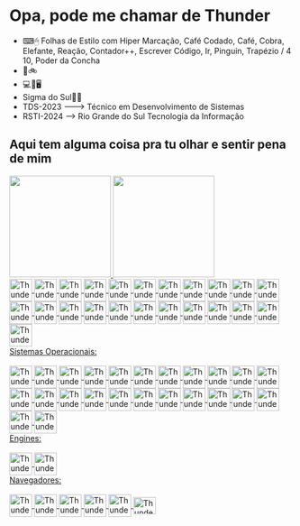 # Opa, pode me chamar de Thunder

- ⌨🖱 Folhas de Estilo com Hiper Marcação, Café Codado, Café, Cobra, Elefante, Reação, Contador++, Escrever Código, Ir, Pinguin, Trapézio / 4 10, Poder da Concha
- 🥋🚲
- 💻🔌🖥
- Sigma do Sul🗿🍷
- TDS-2023 ---> Técnico em Desenvolvimento de Sistemas
- RSTI-2024 --> Rio Grande do Sul Tecnologia da Informação
## Aqui tem alguma coisa pra tu olhar e sentir pena de mim
<div>
  <a href="https://github.com/Guilherme-Thunder">
  <img height="180em" src="https://github-readme-stats.vercel.app/api?username=Guilherme-Thunder&show_icons=true&theme=dark&include_all_commits=true&count_private=true"/>
  <img height="180em" src="https://github-readme-stats.vercel.app/api/top-langs/?username=Guilherme-Thunder&layout=compact&langs_count=16&theme=dark"/>
</div>
    
<div id="importBootstrap">
  <link href="https://cdn.jsdelivr.net/npm/bootstrap@5.3.3/dist/css/bootstrap.min.css" rel="stylesheet" integrity="sha384-QWTKZyjpPEjISv5WaRU9OFeRpok6YctnYmDr5pNlyT2bRjXh0JMhjY6hW+ALEwIH" crossorigin="anonymous">
</div>
    
<div style="display: inline_block">
  <img align="center" alt="Thunder-Java" heigth="30" width="40"src="https://cdn.jsdelivr.net/gh/devicons/devicon@latest/icons/java/java-original.svg"/>
  <img align="center" alt="Thunder-Js" heigth="30" width="40" src="https://cdn.jsdelivr.net/gh/devicons/devicon@latest/icons/javascript/javascript-original.svg" />
  <img align="center" alt="Thunder-CSS" heigth="30" width="40" src="https://cdn.jsdelivr.net/gh/devicons/devicon@latest/icons/css3/css3-original.svg" />
  <img align="center" alt="Thunder-HTML" heigth="30" width="40" src="https://cdn.jsdelivr.net/gh/devicons/devicon@latest/icons/html5/html5-original.svg" />
  <img align="center" alt="Thunder-Python" heigth="30" width="40" src="https://cdn.jsdelivr.net/gh/devicons/devicon@latest/icons/python/python-original.svg" />
  <img align="center" alt="Thunder-C" heigth="30" width="40" src="https://cdn.jsdelivr.net/gh/devicons/devicon@latest/icons/c/c-original.svg" />
  <img align="center" alt="Thunder-CSharp" heigth="30" width="40" src="https://cdn.jsdelivr.net/gh/devicons/devicon@latest/icons/csharp/csharp-original.svg" />
  <img align="center" alt="Thunder-Cplusplus" heigth="30" width="40" src="https://cdn.jsdelivr.net/gh/devicons/devicon@latest/icons/cplusplus/cplusplus-original.svg"/>
  <img align="center" alt="Thunder-MySQL" heigth="30" width="40" src="https://cdn.jsdelivr.net/gh/devicons/devicon@latest/icons/mysql/mysql-original-wordmark.svg" />
  <img align="center" alt="Thunder-PHP" heigth="30" width="40" src="https://cdn.jsdelivr.net/gh/devicons/devicon@latest/icons/php/php-original.svg" />
  <img align="center" alt="Thunder-Lua" heigth="30" width="40" src="https://cdn.jsdelivr.net/gh/devicons/devicon@latest/icons/lua/lua-plain.svg" />
  <img align="center" alt="Thunder-Oracle" heigth="30" width="40" src="https://cdn.jsdelivr.net/gh/devicons/devicon@latest/icons/oracle/oracle-original.svg" /> 
  <img align="center" alt="Thunder-Angular" heigth="30" width="40" src="https://cdn.jsdelivr.net/gh/devicons/devicon@latest/icons/angular/angular-original-wordmark.svg" />
  <img align="center" alt="Thunder-Apache" heigth="30" width="40" src="https://cdn.jsdelivr.net/gh/devicons/devicon@latest/icons/apache/apache-original-wordmark.svg" />
  <img align="center" alt="Thunder-StackOvFl" heigth="30" width="40" src="https://cdn.jsdelivr.net/gh/devicons/devicon@latest/icons/stackoverflow/stackoverflow-original-wordmark.svg" />
  <img align="center" alt="Thunder-Atom" heigth="30" width="40" src="https://cdn.jsdelivr.net/gh/devicons/devicon@latest/icons/atom/atom-original.svg" />
  <img align="center" alt="Thunder-CoffeS" heigth="30" width="40" src="https://cdn.jsdelivr.net/gh/devicons/devicon@latest/icons/coffeescript/coffeescript-original.svg" />
  <img align="center" alt="Thunder-Django" heigth="30" width="40" src="https://cdn.jsdelivr.net/gh/devicons/devicon@latest/icons/django/django-plain.svg" />
  <img align="center" alt="Thunder-Go" heigth="30" width="40" src="https://cdn.jsdelivr.net/gh/devicons/devicon@latest/icons/go/go-original-wordmark.svg" />
  <img align="center" alt="Thunder-DevIcons" heigth="30" width="40" src="https://cdn.jsdelivr.net/gh/devicons/devicon@latest/icons/devicon/devicon-original.svg" />
  <img align="center" alt="Thunder-KarateLabs" heigth="30" width="40" src="https://cdn.jsdelivr.net/gh/devicons/devicon@latest/icons/karatelabs/karatelabs-original.svg" />
  <img align="center" alt="Thunder-NextJS" heigth="30" width="40" src="https://cdn.jsdelivr.net/gh/devicons/devicon@latest/icons/nextjs/nextjs-original-wordmark.svg" />
  <img align="center" alt="Thunder-TypeScript" heigth="30" width="40" src="https://cdn.jsdelivr.net/gh/devicons/devicon@latest/icons/typescript/typescript-original.svg" />
  <br>
</div>
Sistemas Operacionais:
<div style="display: inline_block">
  <br>
  <img align="center" alt="Thunder-Linux" heigth="30" width="40" src="https://cdn.jsdelivr.net/gh/devicons/devicon@latest/icons/linux/linux-original.svg" />
  <img align="center" alt="Thunder-GithubCodeSp" heigth="30" width="40" src="https://cdn.jsdelivr.net/gh/devicons/devicon@latest/icons/githubcodespaces/githubcodespaces-original.svg" />
  <img align="center" alt="Thunder-AndoidStd" heigth="30" width="40"src="https://cdn.jsdelivr.net/gh/devicons/devicon@latest/icons/androidstudio/androidstudio-original.svg" />
  <img align="center" alt="Thunder-Bash" heigth="30" width="40" src="https://cdn.jsdelivr.net/gh/devicons/devicon@latest/icons/bash/bash-original.svg" />
  <img align="center" alt="Thunder-PowerShell" heigth="30" width="40" src="https://cdn.jsdelivr.net/gh/devicons/devicon@latest/icons/powershell/powershell-original.svg" />
  <img align="center" alt="Thunder-Github" heigth="30" width="40" src="https://cdn.jsdelivr.net/gh/devicons/devicon@latest/icons/github/github-original.svg" />
  <img align="center" alt="Thunder-VSCode" heigth="30" width="40" src="https://cdn.jsdelivr.net/gh/devicons/devicon@latest/icons/vscode/vscode-original.svg" />
  <img align="center" alt="Thunder-Android" heigth="30" width="40" src="https://cdn.jsdelivr.net/gh/devicons/devicon@latest/icons/android/android-plain.svg" />
  <img align="center" alt="Thunder-DataGrip" heigth="30" width="40" src="https://cdn.jsdelivr.net/gh/devicons/devicon@latest/icons/datagrip/datagrip-original.svg" />
  <img align="center" alt="Thunder-DataSpell" heigth="30" width="40" src="https://cdn.jsdelivr.net/gh/devicons/devicon@latest/icons/dataspell/dataspell-original.svg" />
  <img align="center" alt="Thunder-Goland" heigth="30" width="40" src="https://cdn.jsdelivr.net/gh/devicons/devicon@latest/icons/goland/goland-original.svg" />
  <img align="center" alt="Thunder-PHPStorm" heigth="30" width="40" src="https://cdn.jsdelivr.net/gh/devicons/devicon@latest/icons/phpstorm/phpstorm-original.svg" />
  <img align="center" alt="Thunder-PyCharm" heigth="30" width="40" src="https://cdn.jsdelivr.net/gh/devicons/devicon@latest/icons/pycharm/pycharm-original.svg" />
  <img align="center" alt="Thunder-Qodana" heigth="30" width="40" src="https://cdn.jsdelivr.net/gh/devicons/devicon@latest/icons/qodana/qodana-original.svg" />
  <img align="center" alt="Thunder-Rider" heigth="30" width="40" src="https://cdn.jsdelivr.net/gh/devicons/devicon@latest/icons/rider/rider-original.svg" />
  <img align="center" alt="Thunder-Rubymine" heigth="30" width="40" src="https://cdn.jsdelivr.net/gh/devicons/devicon@latest/icons/rubymine/rubymine-original.svg" />
  <img align="center" alt="Thunder-WebStorm" heigth="30" width="40" src="https://cdn.jsdelivr.net/gh/devicons/devicon@latest/icons/webstorm/webstorm-original.svg" />
  <img align="center" alt="Thunder-JetBrains" heigth="30" width="40" src="https://cdn.jsdelivr.net/gh/devicons/devicon@latest/icons/jetbrains/jetbrains-original.svg" />
  <img align="center" alt="Thunder-Intellij" heigth="30" width="40" src="https://cdn.jsdelivr.net/gh/devicons/devicon@latest/icons/intellij/intellij-original.svg" />
  <img align="center" alt="Thunder-Intellij" heigth="30" width="40" src="https://cdn.jsdelivr.net/gh/devicons/devicon@latest/icons/clion/clion-original.svg" />
  <img align="center" alt="Thunder-VisualCode" heigth="30" width="40" src="https://cdn.jsdelivr.net/gh/devicons/devicon@latest/icons/visualstudio/visualstudio-original.svg" />
  <img align="center" alt="Thunder-Vim" heigth="30" width="40" src="https://cdn.jsdelivr.net/gh/devicons/devicon@latest/icons/vim/vim-original.svg" />
  <img align="center" alt="Thunder-Neovim" heigth="30" width="40" src="https://cdn.jsdelivr.net/gh/devicons/devicon@latest/icons/neovim/neovim-original.svg" />
  <img align="center" alt="Thunder-VisualB" heigth="30" width="40" src="https://cdn.jsdelivr.net/gh/devicons/devicon@latest/icons/visualbasic/visualbasic-original.svg" />
  <br>
</div>
Engines:
<div>
  <br>
  <img align="center" alt="Thunder-Unity" heigth="30" width="40" src="https://cdn.jsdelivr.net/gh/devicons/devicon@latest/icons/unity/unity-original.svg" />
  <img align="center" alt="Thunder-Unreal" heigth="30" width="40" src="https://cdn.jsdelivr.net/gh/devicons/devicon@latest/icons/unrealengine/unrealengine-original-wordmark.svg" />
  <br>
</div>
Navegadores:
<div style="display: inline_block">
  <br>
  <img align="center" alt="Thunder-Google" heigth="30" width="40" src="https://cdn.jsdelivr.net/gh/devicons/devicon@latest/icons/google/google-original.svg" />
  <img align="center" alt="Thunder-Chrome" heigth="30" width="40" src="https://cdn.jsdelivr.net/gh/devicons/devicon@latest/icons/chrome/chrome-original.svg" />
  <img align="center" alt="Thunder-Firefox" heigth="30" width="40" src="https://cdn.jsdelivr.net/gh/devicons/devicon@latest/icons/firefox/firefox-original.svg" />
  <img align="center" alt="Thunder-Twitter" heigth="30" width="40" src="https://cdn.jsdelivr.net/gh/devicons/devicon@latest/icons/twitter/twitter-original.svg" />
  <img align="center" alt="Thunder-Facebook" heigth="30" width="40" src="https://cdn.jsdelivr.net/gh/devicons/devicon@latest/icons/facebook/facebook-original.svg" />
  <img align="center" alt="Thunder-Brave" height="30" width="40" src="https://img.icons8.com/fluency/48/brave-web-browser.png" alt="brave-web-browser"/>
  <br>
</div>
